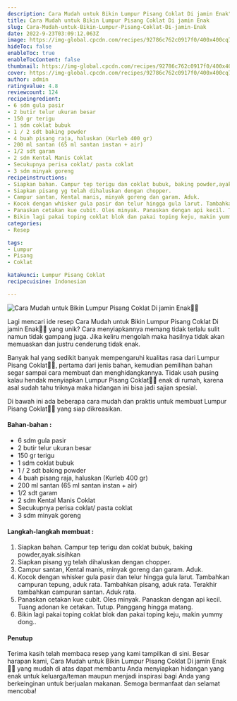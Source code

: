```yaml
---
description: Cara Mudah untuk Bikin Lumpur Pisang Coklat Di jamin Enak"
title: Cara Mudah untuk Bikin Lumpur Pisang Coklat Di jamin Enak
slug: Cara-Mudah-untuk-Bikin-Lumpur-Pisang-Coklat-Di-jamin-Enak
date: 2022-9-23T03:09:12.063Z
image: https://img-global.cpcdn.com/recipes/92786c762c0917f0/400x400cq70/photo.jpg
hideToc: false
enableToc: true
enableTocContent: false
thumbnail: https://img-global.cpcdn.com/recipes/92786c762c0917f0/400x400cq70/photo.jpg
cover: https://img-global.cpcdn.com/recipes/92786c762c0917f0/400x400cq70/photo.jpg
author: admin
ratingvalue: 4.8
reviewcount: 124
recipeingredient:
- 6 sdm gula pasir
- 2 butir telur ukuran besar
- 150 gr terigu
- 1 sdm coklat bubuk
- 1 / 2 sdt baking powder
- 4 buah pisang raja, haluskan (Kurleb 400 gr)
- 200 ml santan (65 ml santan instan + air)
- 1/2 sdt garam
- 2 sdm Kental Manis Coklat
- Secukupnya perisa coklat/ pasta coklat
- 3 sdm minyak goreng
recipeinstructions:
- Siapkan bahan. Campur tep terigu dan coklat bubuk, baking powder,ayak.sisihkan
- Siapkan pisang yg telah dihaluskan dengan chopper.
- Campur santan, Kental manis, minyak goreng dan garam. Aduk.
- Kocok dengan whisker gula pasir dan telur hingga gula larut. Tambahkan campuran tepung, aduk rata. Tambahkan pisang, aduk rata. Terakhir tambahkan campuran santan. Aduk rata.
- Panaskan cetakan kue cubit. Oles minyak. Panaskan dengan api kecil. Tuang adonan ke cetakan. Tutup. Panggang hingga matang.
- Bikin lagi pakai toping coklat blok dan pakai toping keju, makin yummy dong..
categories:
- Resep

tags:
- Lumpur
- Pisang
- Coklat

katakunci: Lumpur Pisang Coklat
recipecuisine: Indonesian

---
```


![Cara Mudah untuk Bikin Lumpur Pisang Coklat Di jamin Enak👩‍🍳](https://img-global.cpcdn.com/recipes/92786c762c0917f0/400x400cq70/photo.jpg)

Lagi mencari ide resep Cara Mudah untuk Bikin Lumpur Pisang Coklat Di jamin Enak👩‍🍳 yang unik? Cara menyiapkannya memang tidak terlalu sulit namun tidak gampang juga. Jika keliru mengolah maka hasilnya tidak akan memuaskan dan justru cenderung tidak enak.

Banyak hal yang sedikit banyak mempengaruhi kualitas rasa dari Lumpur Pisang Coklat👩‍🍳, pertama dari jenis bahan, kemudian pemilihan bahan segar sampai cara membuat dan menghidangkannya. Tidak usah pusing kalau hendak menyiapkan Lumpur Pisang Coklat👩‍🍳 enak di rumah, karena asal sudah tahu triknya maka hidangan ini bisa jadi sajian spesial.

Di bawah ini ada beberapa cara mudah dan praktis untuk membuat Lumpur Pisang Coklat👩‍🍳 yang siap dikreasikan.

<!--inarticleads1-->

#### Bahan-bahan :

- 6 sdm gula pasir
- 2 butir telur ukuran besar
- 150 gr terigu
- 1 sdm coklat bubuk
- 1 / 2 sdt baking powder
- 4 buah pisang raja, haluskan (Kurleb 400 gr)
- 200 ml santan (65 ml santan instan + air)
- 1/2 sdt garam
- 2 sdm Kental Manis Coklat
- Secukupnya perisa coklat/ pasta coklat
- 3 sdm minyak goreng

<!--inarticleads2-->

#### Langkah-langkah membuat :

1. Siapkan bahan. Campur tep terigu dan coklat bubuk, baking powder,ayak.sisihkan
1. Siapkan pisang yg telah dihaluskan dengan chopper.
1. Campur santan, Kental manis, minyak goreng dan garam. Aduk.
1. Kocok dengan whisker gula pasir dan telur hingga gula larut. Tambahkan campuran tepung, aduk rata. Tambahkan pisang, aduk rata. Terakhir tambahkan campuran santan. Aduk rata.
1. Panaskan cetakan kue cubit. Oles minyak. Panaskan dengan api kecil. Tuang adonan ke cetakan. Tutup. Panggang hingga matang.
1. Bikin lagi pakai toping coklat blok dan pakai toping keju, makin yummy dong..

#### Penutup

Terima kasih telah membaca resep yang kami tampilkan di sini. Besar harapan kami, Cara Mudah untuk Bikin Lumpur Pisang Coklat Di jamin Enak👩‍🍳 yang mudah di atas dapat membantu Anda menyiapkan hidangan yang enak untuk keluarga/teman maupun menjadi inspirasi bagi Anda yang berkeinginan untuk berjualan makanan. Semoga bermanfaat dan selamat mencoba!